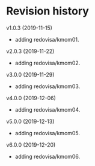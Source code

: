 Revision history
=================

v1.0.3  (2019-11-15)
* adding redovisa/kmom01.

v2.0.3  (2019-11-22)
* adding redovisa/kmom02.

v3.0.0  (2019-11-29)
* adding redovisa/kmom03.

v4.0.0  (2019-12-06)
* adding redovisa/kmom04.

v5.0.0  (2019-12-13)
* adding redovisa/kmom05.

v6.0.0  (2019-12-20)
* adding redovisa/kmom06.
